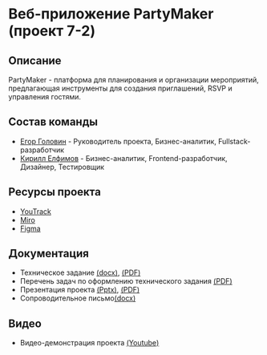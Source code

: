 # Веб-приложение PartyMaker (проект 7-2)

## Описание
  PartyMaker - платформа для планирования и организации мероприятий, предлагающая инструменты для создания приглашений, RSVP и управления гостями.

## Состав команды

- [Егор Головин](https://github.com/vYw7w7q7v) - Руководитель проекта, Бизнес-аналитик, Fullstack-разработчик
- [Кирилл Елфимов](https://github.com/Lurfy25)  -  Бизнес-аналитик, Frontend-разработчик, Дизайнер, Тестировщик

## Ресурсы проекта

- [YouTrack](https://project7-2.youtrack.cloud/projects/d0dff99c-a011-4840-bdd2-16cc0f41a7a0)
- [Miro](https://miro.com/app/board/uXjVNmelNpY=/)
- [Figma](https://vk.com/away.php?to=https%3A%2F%2Fwww.figma.com%2Ffile%2FH8qMfSLnoADy1oiFtfJ7rM%2FUntitled%3Ftype%3Ddesign%26node-id%3D7%253A33%26mode%3Ddev%26t%3DQhKL0v2Z6vSEHJaC-1&cc_key=)

## Документация
- Техническое задание [(docx)](https://github.com/vYw7w7q7v/project7-2/blob/main/%D0%94%D0%BE%D0%BA%D1%83%D0%BC%D0%B5%D0%BD%D1%82%D0%B0%D1%86%D0%B8%D1%8F/%D0%A2%D0%B5%D1%85%D0%BD%D0%B8%D1%87%D0%B5%D1%81%D0%BA%D0%BE%D0%B5%20%D0%B7%D0%B0%D0%B4%D0%B0%D0%BD%D0%B8%D0%B5.docx), [(PDF)](https://github.com/vYw7w7q7v/project7-2/blob/main/%D0%94%D0%BE%D0%BA%D1%83%D0%BC%D0%B5%D0%BD%D1%82%D0%B0%D1%86%D0%B8%D1%8F/%D0%A2%D0%B5%D1%85%D0%BD%D0%B8%D1%87%D0%B5%D1%81%D0%BA%D0%BE%D0%B5%20%D0%B7%D0%B0%D0%B4%D0%B0%D0%BD%D0%B8%D0%B5.pdf)
- Перечень задач по оформлению технического задания [(PDF)](https://github.com/vYw7w7q7v/project7-2/blob/main/%D0%94%D0%BE%D0%BA%D1%83%D0%BC%D0%B5%D0%BD%D1%82%D0%B0%D1%86%D0%B8%D1%8F/%D0%9F%D0%B5%D1%80%D0%B5%D1%87%D0%B5%D0%BD%D1%8C%20%D0%B7%D0%B0%D0%B4%D0%B0%D1%87%20%D0%BF%D0%BE%20%D0%BE%D1%84%D0%BE%D1%80%D0%BC%D0%BB%D0%B5%D0%BD%D0%B8%D1%8E%20%D1%82%D0%B5%D1%85%D0%BD%D0%B8%D1%87%D0%B5%D1%81%D0%BA%D0%BE%D0%B3%D0%BE%20%D0%B7%D0%B0%D0%B4%D0%B0%D0%BD%D0%B8%D1%8F.pdf)
- Презентация проекта [(Pptx)](https://github.com/vYw7w7q7v/project7-2/blob/main/%D0%94%D0%BE%D0%BA%D1%83%D0%BC%D0%B5%D0%BD%D1%82%D0%B0%D1%86%D0%B8%D1%8F/%D0%9F%D1%80%D0%B5%D0%B7%D0%B5%D0%BD%D1%82%D0%B0%D1%86%D0%B8%D1%8F%20%D0%BF%D1%80%D0%BE%D0%B5%D0%BA%D1%82%D0%B0.pptx), [(PDF)](https://github.com/vYw7w7q7v/project7-2/blob/main/%D0%94%D0%BE%D0%BA%D1%83%D0%BC%D0%B5%D0%BD%D1%82%D0%B0%D1%86%D0%B8%D1%8F/%D0%9F%D1%80%D0%B5%D0%B7%D0%B5%D0%BD%D1%82%D0%B0%D1%86%D0%B8%D1%8F%20%D0%BF%D1%80%D0%BE%D0%B5%D0%BA%D1%82%D0%B0.pdf)
- Сопроводительное письмо[(docx)](https://github.com/vYw7w7q7v/project7-2/blob/main/%D0%94%D0%BE%D0%BA%D1%83%D0%BC%D0%B5%D0%BD%D1%82%D0%B0%D1%86%D0%B8%D1%8F/%D0%A1%D0%BE%D0%BF%D1%80%D0%BE%D0%B2%D0%BE%D0%B4%D0%B8%D1%82%D0%B5%D0%BB%D1%8C%D0%BD%D0%BE%D0%B5%20%D0%BF%D0%B8%D1%81%D1%8C%D0%BC%D0%BE.docx)
## Видео

- Видео-демонстрация проекта [(Youtube)](https://vk.com/away.php?utf=1&to=https%3A%2F%2Fyoutu.be%2FzRIWzMhQhCg%3Fsi%3Dsz0OYMfYE9nqPqQP)
